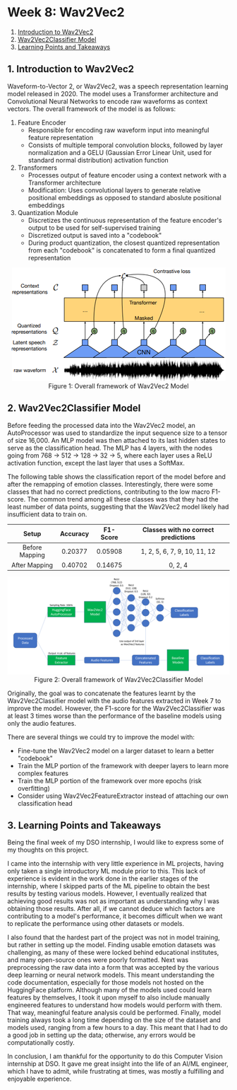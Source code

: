 # Week 8: Wav2Vec2
1. [Introduction to Wav2Vec2](#1-introduction-to-wav2vec2)
2. [Wav2Vec2Classifier Model](#2-wav2vec2classifier-model)
3. [Learning Points and Takeaways](#3-learning-points-and-takeaways)

## 1. Introduction to Wav2Vec2
Waveform-to-Vector 2, or Wav2Vec2, was a speech representation learning model released in 2020. The model uses a Transformer architecture and Convolutional Neural Networks to encode raw waveforms as context vectors. The overall framework of the model is as follows:
1. Feature Encoder
    - Responsible for encoding raw waveform input into meaningful feature representation
    - Consists of multiple temporal convolution blocks, followed by layer normalization and a GELU (Gaussian Error Linear Unit, used for standard normal distribution) activation function
2. Transformers
    - Processes output of feature encoder using a context network with a Transformer architecture
    - Modification: Uses convolutional layers to generate relative positional embeddings as opposed to standard aboslute positional embeddings
3. Quantization Module
    - Discretizes the continuous representation of the feature encoder's output to be used for self-supervised training
    - Discretized output is saved into a "codebook"
    - During product quantization, the closest quantized representation from each "codebook" is concatenated to form a final quantized representation

<p align="middle">
  <img src="Images/wav2vec2_framework.png">
  <br>Figure 1: Overall framework of Wav2Vec2 Model
</p>

## 2. Wav2Vec2Classifier Model
Before feeding the processed data into the Wav2Vec2 model, an AutoProcessor was used to standardize the input sequence size to a tensor of size 16,000. An MLP model was then attached to its last hidden states to serve as the classification head. The MLP has 4 layers, with the nodes going from 768 -> 512 -> 128 -> 32 -> 5, where each layer uses a ReLU activation function, except the last layer that uses a SoftMax.

The following table shows the classification report of the model before and after the remapping of emotion classes. Interestingly, there were some classes that had no correct predictions, contributing to the low macro F1-score. The common trend among all these classes was that they had the least number of data points, suggesting that the Wav2Vec2 model likely had insufficient data to train on.

| Setup          | Accuracy | F1-Score | Classes with no correct predictions |
| :------------: | :------: | :------: | :---------------------------------: |
| Before Mapping | 0.20377  | 0.05908  | 1, 2, 5, 6, 7, 9, 10, 11, 12        |
| After Mapping  | 0.40702  | 0.14675  | 0, 2, 4                             |

<p align="middle">
  <img src="Images/classifier_framework.png">
  <br>Figure 2: Overall framework of Wav2Vec2Classifier Model
</p>

Originally, the goal was to concatenate the features learnt by the Wav2Vec2Classifier model with the audio features extracted in Week 7 to improve the model. However, the F1-score for the Wav2Vec2Classifier was at least 3 times worse than the performance of the baseline models using only the audio features.

There are several things we could try to improve the model with:
- Fine-tune the Wav2Vec2 model on a larger dataset to learn a better "codebook"
- Train the MLP portion of the framework with deeper layers to learn more complex features
- Train the MLP portion of the framework over more epochs (risk overfitting)
- Consider using Wav2Vec2FeatureExtractor instead of attaching our own classification head

## 3. Learning Points and Takeaways
Being the final week of my DSO internship, I would like to express some of my thoughts on this project.

I came into the internship with very little experience in ML projects, having only taken a single introductory ML module prior to this. This lack of experience is evident in the work done in the earlier stages of the internship, where I skipped parts of the ML pipeline to obtain the best results by testing various models. However, I eventually realized that achieving good results was not as important as understanding why I was obtaining those results. After all, if we cannot deduce which factors are contributing to a model's performance, it becomes difficult when we want to replicate the performance using other datasets or models.

I also found that the hardest part of the project was not in model training, but rather in setting up the model. Finding usable emotion datasets was challenging, as many of these were locked behind educational institutes, and many open-source ones were poorly formatted. Next was preprocessing the raw data into a form that was accepted by the various deep learning or neural network models. This meant understanding the code documentation, especially for those models not hosted on the HuggingFace platform. Although many of the models used could learn features by themselves, I took it upon myself to also include manually engineered features to understand how models would perform with them. That way, meaningful feature analysis could be performed. Finally, model training always took a long time depending on the size of the dataset and models used, ranging from a few hours to a day. This meant that I had to do a good job in setting up the data; otherwise, any errors would be computationally costly.

In conclusion, I am thankful for the opportunity to do this Computer Vision internship at DSO. It gave me great insight into the life of an AI/ML engineer, which I have to admit, while frustrating at times, was mostly a fulfilling and enjoyable experience.
